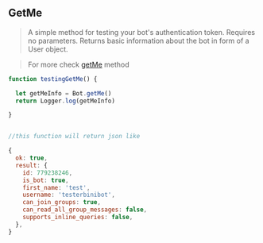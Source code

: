 ## GetMe

> A simple method for testing your bot's authentication token. Requires no parameters. Returns basic information about the bot in form of a User object.

> For more check [getMe](https://core.telegram.org/bots/api#getme) method

```js
function testingGetMe() {

  let getMeInfo = Bot.getMe()
  return Logger.log(getMeInfo)

}


//this function will return json like

{
  ok: true,
  result: {
    id: 779238246,
    is_bot: true,
    first_name: 'test',
    username: 'testerbinibot',
    can_join_groups: true,
    can_read_all_group_messages: false,
    supports_inline_queries: false,
  },
}
```
